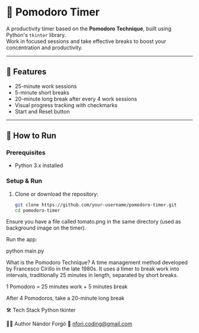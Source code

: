 # 🍅 Pomodoro Timer

A productivity timer based on the **Pomodoro Technique**, built using Python's `tkinter` library.  
Work in focused sessions and take effective breaks to boost your concentration and productivity.

---

## 🧠 Features

- 25-minute work sessions
- 5-minute short breaks
- 20-minute long break after every 4 work sessions
- Visual progress tracking with checkmarks
- Start and Reset button

---

## 🚀 How to Run

### Prerequisites

- Python 3.x installed

### Setup & Run

1. Clone or download the repository:
   ```bash
   git clone https://github.com/your-username/pomodoro-timer.git
   cd pomodoro-timer


Ensure you have a file called tomato.png in the same directory (used as background image on the timer).

Run the app:

python main.py

What is the Pomodoro Technique?
A time management method developed by Francesco Cirillo in the late 1980s.
It uses a timer to break work into intervals, traditionally 25 minutes in length, separated by short breaks.

1 Pomodoro = 25 minutes work + 5 minutes break

After 4 Pomodoros, take a 20-minute long break

🛠 Tech Stack
Python
tkinter


👨‍💻 Author
Nándor Forgó
📧 nfori.coding@gmail.com
